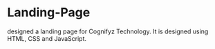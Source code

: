 # Landing-Page
designed a landing page for Cognifyz Technology. It is designed using HTML, CSS and JavaScript. 
